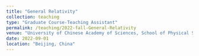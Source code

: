 ```yaml
---
title: "General Relativity"
collection: teaching
type: "Graduate Course-Teaching Assistant"
permalink: /teaching/2022-fall-General-Relativity
venue: "University of Chinese Academy of Sciences, School of Physical Sciences"
date: 2022-09-01
location: "Beijing, China"
---
```

